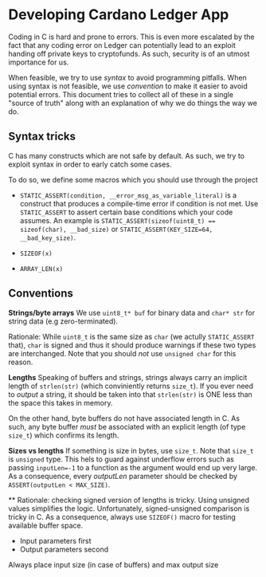 # Developing Cardano Ledger App

Coding in C is hard and prone to errors.
This is even more escalated by the fact that any coding error on Ledger can potentially lead to an exploit handing off private keys to cryptofunds.
As such, security is of an utmost importance for us.

When feasible, we try to use *syntax* to avoid programming pitfalls.
When using syntax is not feasible, we use *convention* to make it easier to avoid potential errors.
This document tries to collect all of these in a single "source of truth" along with an explanation of
why we do things the way we do.

## Syntax tricks

C has many constructs which are not safe by default. As such, we try to exploit syntax in order to early catch some cases.

To do so, we define some macros which you should use through the project

- `STATIC_ASSERT(condition, __error_msg_as_variable_literal)` is a construct that produces a compile-time error if condition is not met. 
Use `STATIC_ASSERT` to assert certain base conditions which your code assumes.
An example is `STATIC_ASSERT(sizeof(uint8_t) == sizeof(char), __bad_size)` or
`STATIC_ASSERT(KEY_SIZE=64, __bad_key_size)`.

- `SIZEOF(x)`
- `ARRAY_LEN(x)`


## Conventions

**Strings/byte arrays**
We use `uint8_t* buf` for binary data and `char* str` for string data (e.g zero-terminated).

Rationale: While `uint8_t` is the same size as `char` (we actully `STATIC_ASSERT` that),
`char` is signed and thus it should produce warnings if these two types are interchanged.
Note that you should *not* use `unsigned char` for this reason.

**Lengths**
Speaking of buffers and strings, strings always carry an implicit length of `strlen(str)` (which conviniently returns `size_t`).
If you ever need to *output* a string, it should be taken into that `strlen(str)` is ONE less than the space this takes in memory.

On the other hand, byte buffers do not have associated length in C. 
As such, any byte buffer *must* be associated with an explicit length (of type `size_t`) which confirms its length.

**Sizes vs lengths**
If something is size in bytes, use `size_t`. Note that `size_t` is `unsigned` type.
This hels to guard against underflow errors such as passing `inputLen=-1` to a function as the argument would end up very large.
As a consequence, every *outputLen* parameter should be checked by `ASSERT(outputLen < MAX_SIZE)`.

** Rationale: checking signed version of lengths is tricky. Using unsigned values simplifies the logic.
Unfortunately, signed-unsigned comparison is tricky in C. As a consequence, always use `SIZEOF()` macro for testing available buffer space.

- Input parameters first
- Output parameters second

Always place input size (in case of buffers) and max output size
